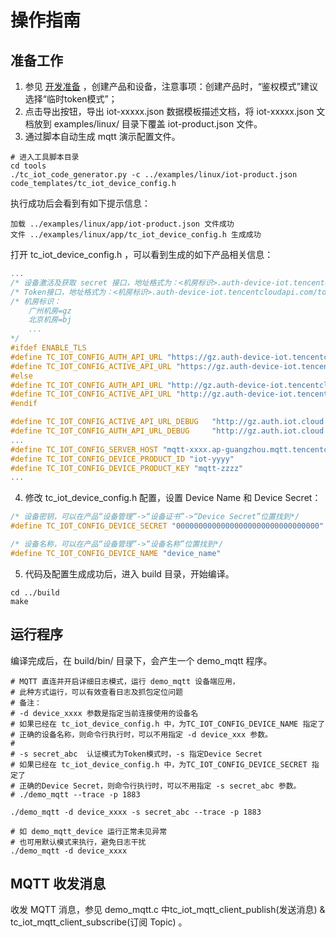 # 操作指南
## 准备工作
1. 参见 [开发准备](https://github.com/tencentyun/tencent-cloud-iotsuite-embedded-c/blob/master/README.md) ，创建产品和设备，注意事项：创建产品时，“鉴权模式”建议选择“临时token模式”；
2. 点击导出按钮，导出 iot-xxxxx.json 数据模板描述文档，将 iot-xxxxx.json 文档放到 examples/linux/ 目录下覆盖 iot-product.json 文件。
3. 通过脚本自动生成 mqtt 演示配置文件。

```shell
# 进入工具脚本目录
cd tools
./tc_iot_code_generator.py -c ../examples/linux/iot-product.json code_templates/tc_iot_device_config.h
```

执行成功后会看到有如下提示信息：
```shell
加载 ../examples/linux/app/iot-product.json 文件成功
文件 ../examples/linux/app/tc_iot_device_config.h 生成成功
```

打开 tc_iot_device_config.h ，可以看到生成的如下产品相关信息：
```c
...
/* 设备激活及获取 secret 接口，地址格式为：<机房标识>.auth-device-iot.tencentcloudapi.com/secret */
/* Token接口，地址格式为：<机房标识>.auth-device-iot.tencentcloudapi.com/token */
/* 机房标识：
    广州机房=gz
    北京机房=bj
    ...
*/
#ifdef ENABLE_TLS
#define TC_IOT_CONFIG_AUTH_API_URL "https://gz.auth-device-iot.tencentcloudapi.com/token"
#define TC_IOT_CONFIG_ACTIVE_API_URL "https://gz.auth-device-iot.tencentcloudapi.com/secret"
#else
#define TC_IOT_CONFIG_AUTH_API_URL "http://gz.auth-device-iot.tencentcloudapi.com/token"
#define TC_IOT_CONFIG_ACTIVE_API_URL "http://gz.auth-device-iot.tencentcloudapi.com/secret"
#endif

#define TC_IOT_CONFIG_ACTIVE_API_URL_DEBUG   "http://gz.auth.iot.cloud.tencent.com/secret"
#define TC_IOT_CONFIG_AUTH_API_URL_DEBUG	 "http://gz.auth.iot.cloud.tencent.com/token"
...
#define TC_IOT_CONFIG_SERVER_HOST "mqtt-xxxx.ap-guangzhou.mqtt.tencentcloudmq.com"
#define TC_IOT_CONFIG_DEVICE_PRODUCT_ID "iot-yyyy"
#define TC_IOT_CONFIG_DEVICE_PRODUCT_KEY "mqtt-zzzz"
...
```

4. 修改 tc_iot_device_config.h 配置，设置 Device Name 和 Device Secret：
```c
/* 设备密钥，可以在产品“设备管理”->“设备证书”->“Device Secret”位置找到*/
#define TC_IOT_CONFIG_DEVICE_SECRET "00000000000000000000000000000000"

/* 设备名称，可以在产品“设备管理”->“设备名称”位置找到*/
#define TC_IOT_CONFIG_DEVICE_NAME "device_name"
```

5. 代码及配置生成成功后，进入 build 目录，开始编译。

```shell
cd ../build
make
```


## 运行程序
编译完成后，在 build/bin/ 目录下，会产生一个 demo_mqtt 程序。

```shell
# MQTT 直连并开启详细日志模式，运行 demo_mqtt 设备端应用，
# 此种方式运行，可以有效查看日志及抓包定位问题
# 备注：
# -d device_xxxx 参数是指定当前连接使用的设备名
# 如果已经在 tc_iot_device_config.h 中，为TC_IOT_CONFIG_DEVICE_NAME 指定了
# 正确的设备名称，则命令行执行时，可以不用指定 -d device_xxx 参数。
#
# -s secret_abc  认证模式为Token模式时，-s 指定Device Secret
# 如果已经在 tc_iot_device_config.h 中，为TC_IOT_CONFIG_DEVICE_SECRET 指定了
# 正确的Device Secret，则命令行执行时，可以不用指定 -s secret_abc 参数。
# ./demo_mqtt --trace -p 1883

./demo_mqtt -d device_xxxx -s secret_abc --trace -p 1883

# 如 demo_mqtt_device 运行正常未见异常
# 也可用默认模式来执行，避免日志干扰
./demo_mqtt -d device_xxxx

```

## MQTT 收发消息
收发 MQTT 消息，参见 demo_mqtt.c 中tc_iot_mqtt_client_publish(发送消息) & tc_iot_mqtt_client_subscribe(订阅 Topic) 。



